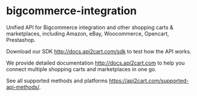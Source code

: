 # bigcommerce-integration
Unified API for Bigcommerce integration and other shopping carts &amp; marketplaces, including Amazon, eBay, Woocommerce,
Opencart, Prestashop.  

Download our SDK http://docs.api2cart.com/sdk to test how the API works.   

We provide detailed documentation http://docs.api2cart.com to help you connect multiple shopping carts and marketplaces 
in one go.   

See all supported methods and platforms https://api2cart.com/supported-api-methods/. 
